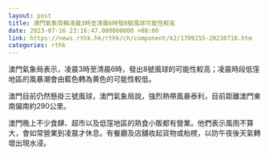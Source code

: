 ```yaml
---
layout: post
title: 澳門氣象局稱凌晨3時至清晨6時發8號風球可能性較高
date: 2023-07-16 23:16:47.000000000 +08:00
link: https://news.rthk.hk/rthk/ch/component/k2/1709155-20230716.htm
categories: rthk
---
```


澳門氣象局表示，凌晨3時至清晨6時，發出8號風球的可能性較高；凌晨時段低窪地區的風暴潮會由藍色轉為黄色的可能性較低。

澳門目前仍然懸掛三號風球，澳門氣象局說，強烈熱帶風暴泰利，目前距離澳門東南偏南約290公里。

澳門晚上不少食肆、超市以及低窪地區的熟食小販都有營業。他們表示風雨不算大，會如常營業到凌晨才休息。有餐廳及店舖收起貨物或枱櫈，以防午夜後天氣轉壞出現水浸。
